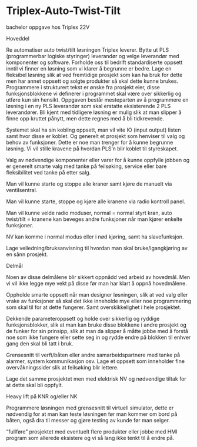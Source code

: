 # Triplex-Auto-Twist-Tilt
bachelor oppgave hos Triplex 22V


Hoveddel 

Re automatiser auto twist/tilt løsningen Triplex leverer. Bytte ut PLS (programmerbar logiske styringer) leverandør og velge leverandør med komponenter og software. Forholde oss til bedrift standardiserte oppsett inntil vi finner en løsning som vi klarer å begrunne er bedre. Lage en fleksibel løsning slik at ved fremtidige prosjekt som kan ha bruk for dette men har annet oppsett og solgte produkter så skal dette kunne brukes. Programmere i strukturert tekst er ønske fra prosjekt eier, disse funksjonsblokkene vi definerer i programmet skal være over sikkerlig og utføre kun sin hensikt. Oppgaven består mesteparten av å programmere en løsning i en ny PLS leverandør som skal erstatte eksisterende 2 PLS leverandører. Bli kjent med tidligere løsning er mulig slik at man slipper å finne opp kruttet pånytt, men dette regnes med å bli tidkrevende. 

Systemet skal ha sin kobling oppsett, man vil vite IO (input output) listen samt hvor disse er koblet. Og generelt et prosjekt som henviser til valg og behov av funksjoner. Dette er noe man trenger for å kunne begrunne løsning. Vi vil stille kravene på hvordan PLS’n blir koblet til styreskapet. 

Valg av nødvendige komponenter eller varer for å kunne oppfylle jobben og er generelt smarte valg med tanke på feilsøking, service eller bare fleksibilitet ved tanke på etter salg. 

Man vil kunne starte og stoppe alle kraner samt kjøre de manuelt via ventilsentral. 

Man vil kunne starte, stoppe og kjøre alle kranene via radio kontroll panel. 

Man vil kunne velde radio moduser, normal = normal styrt kran, auto twist/tilt = kranene kan beveges andre funksjoner når man kjører enkelte funksjoner. 

NV kan komme i normal modus eller i nød kjøring, samt ha slavefunksjon. 

Lage veiledning/bruksanvisning til hvordan man skal bruke/igangkjøring av en sånn prosjekt. 

Delmål 

Noen av disse delmålene blir sikkert oppnådd ved arbeid av hovedmål. Men vi vil ikke legge mye vekt på disse før man har klart å oppnå hovedmålene. 

Oppholde smarte oppsett når man designer løsningen, slik at ved valg eller vrake av funksjoner så skal det ikke inneholde mye eller noe programmering som skal til for at dette fungerer. Samt overskikkelighet i hele prosjektet. 

Dekkende parameteroppsett og holde over sikkerlig og ryddige funksjonsblokker, slik at man kan bruke disse blokkene i andre prosjekt og de funker for sin prinsipp, slik at man da slipper å måtte jobbe med å forstå noe som ikke fungere eller sette seg in og rydde endre på blokken til enhver gang den skal bli tatt i bruk.  

Grensesnitt til verft/båten eller andre samarbeidspartnere med tanke på alarmer, system kommunikasjon osv. Lage et oppsett som inneholder fine overvåkningssider slik at feilsøking blir lettere. 

Lage det samme prosjektet men med elektrisk NV og nødvendige tiltak for at dette skal bli oppfylt. 

Heavy lift på KNR og/eller NK 

Programmere løsningen med grensesnitt til virtuell simulator, dette er nødvendig for at man kan teste løsningen før man kommer om bord på båten, også dra til messer og gjøre testing av kunde før man selger. 

“fullføre” prosjektet med eventuelt flere produkter eller jobbe med HMI program som allerede eksistere og vi så lang ikke tenkt til å endre på.  
